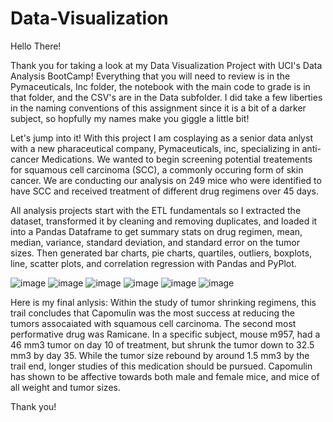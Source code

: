 # Data-Visualization

Hello There!

Thank you for taking a look at my Data Visualization Project with UCI's Data Analysis BootCamp! Everything that you will need to review is in the Pymaceuticals, Inc folder, the notebook with the main code to grade is in that folder, and the CSV's are in the Data subfolder. I did take a few liberties in the naming conventions of this assignment since it is a bit of a darker subject, so hopfully my names make you giggle a little bit! 

Let's jump into it! 
With this project I am cosplaying as a senior data anlyst with a new pharaceutical company, Pymaceuticals, inc, specializing in anti-cancer Medications. We wanted to begin screening potential treatements for squamous cell carcinoma (SCC), a commonly occuring form of skin cancer. 
We are conducting our analysis on 249 mice who were identified to have SCC and received treatment of different drug regimens over 45 days.

All analysis projects start with the ETL fundamentals so I extracted the dataset, transformed it by cleaning and removing duplicates, and loaded it into a Pandas Dataframe to get summary stats on drug regimen, mean, median, variance, standard deviation, and standard error on the tumor sizes. Then generated bar charts, pie charts, quartiles, outliers, boxplots, line, scatter plots, and correlation regression with Pandas and PyPlot. 

![image](https://github.com/user-attachments/assets/f69e5507-8dac-4306-a4e6-85bdfa9421d1) ![image](https://github.com/user-attachments/assets/27017c85-72df-4070-b807-b26b041a94ee) ![image](https://github.com/user-attachments/assets/e7190b15-1b66-48c1-85f5-ad6903a30450) ![image](https://github.com/user-attachments/assets/e91f8d69-bb83-4580-93f2-816fabdc004d) ![image](https://github.com/user-attachments/assets/535ee1fd-d34a-4bc1-a24a-d6bbd64d2136) ![image](https://github.com/user-attachments/assets/c3eb59bb-3115-4969-808f-3e1b1c3f2c10)






Here is my final anlysis:
Within the study of tumor shrinking regimens, this trail concludes that Capomulin was the most success at reducing the tumors assocaiated with squamous cell carcinoma. The second most performative drug was Ramicane. In a specific subject, mouse m957, had a 46 mm3 tumor on day 10 of treatment, but shrunk the tumor down to 32.5 mm3 by day 35. While the tumor size rebound by around 1.5 mm3 by the trail end, longer studies of this medication should be pursued. Capomulin has shown to be affective towards both male and female mice, and mice of all weight and tumor sizes.

Thank you!
